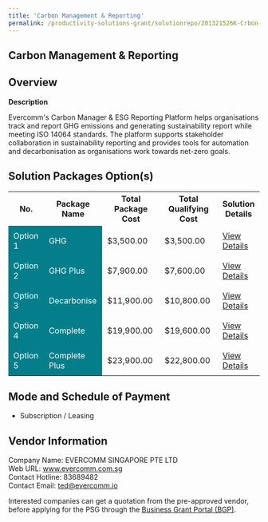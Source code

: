 ```yaml
---
title: 'Carbon Management & Reporting'
permalink: /productivity-solutions-grant/solutionrepo/201321526K-Crbon-MGT-&-Rportng-G
---
```


## Carbon Management & Reporting

## Overview

**Description**

Evercomm's Carbon Manager & ESG Reporting Platform helps organisations track and report GHG emissions and generating sustainability report while meeting ISO 14064 standards. The platform supports stakeholder collaboration in sustainability reporting and provides tools for automation and decarbonisation as organisations work towards net-zero goals.

## Solution Packages Option(s)

<table>
<tr>
<th><b>No.</b></th>
<th><b>Package Name</b></th>
<th><b>Total Package Cost</b></th>
<th><b>Total Qualifying Cost</b></th>
<th><b>Solution Details</b></th>
</tr>
<tr>
<td style='padding: 10px; background-color: #037E8A; color: #FFFFFF;'>Option 1</td>
<td style='padding: 10px; background-color: #037E8A; color: #FFFFFF;'>GHG</td>
<td style='padding: 10px;'>$3,500.00</td>
<td style='padding: 10px;'>$3,500.00</td>
<td style='padding: 10px;'><a href='/images/psg/201321526K_20250053_26062025_Desensitised_Annex3_Part1.pdf' target='_blank'>View Details</a></td>
</tr>
<tr>
<td style='padding: 10px; background-color: #037E8A; color: #FFFFFF;'>Option 2</td>
<td style='padding: 10px; background-color: #037E8A; color: #FFFFFF;'>GHG Plus</td>
<td style='padding: 10px;'>$7,900.00</td>
<td style='padding: 10px;'>$7,600.00</td>
<td style='padding: 10px;'><a href='/images/psg/201321526K_20250053_26062025_Desensitised_Annex3_Part2.pdf' target='_blank'>View Details</a></td>
</tr>
<tr>
<td style='padding: 10px; background-color: #037E8A; color: #FFFFFF;'>Option 3</td>
<td style='padding: 10px; background-color: #037E8A; color: #FFFFFF;'>Decarbonise</td>
<td style='padding: 10px;'>$11,900.00</td>
<td style='padding: 10px;'>$10,800.00</td>
<td style='padding: 10px;'><a href='/images/psg/201321526K_20250053_26062025_Desensitised_Annex3_Part3.pdf' target='_blank'>View Details</a></td>
</tr>
<tr>
<td style='padding: 10px; background-color: #037E8A; color: #FFFFFF;'>Option 4</td>
<td style='padding: 10px; background-color: #037E8A; color: #FFFFFF;'>Complete</td>
<td style='padding: 10px;'>$19,900.00</td>
<td style='padding: 10px;'>$19,600.00</td>
<td style='padding: 10px;'><a href='/images/psg/201321526K_20250053_26062025_Desensitised_Annex3_Part4.pdf' target='_blank'>View Details</a></td>
</tr>
<tr>
<td style='padding: 10px; background-color: #037E8A; color: #FFFFFF;'>Option 5</td>
<td style='padding: 10px; background-color: #037E8A; color: #FFFFFF;'>Complete Plus</td>
<td style='padding: 10px;'>$23,900.00</td>
<td style='padding: 10px;'>$22,800.00</td>
<td style='padding: 10px;'><a href='/images/psg/201321526K_20250053_26062025_Desensitised_Annex3_Part5.pdf' target='_blank'>View Details</a></td>
</tr>
</table>

## Mode and Schedule of Payment

 - Subscription / Leasing

## Vendor Information

 Company Name: EVERCOMM SINGAPORE PTE LTD<br> Web URL: www.evercomm.com.sg <br> Contact Hotline: 83689482 <br> Contact Email: ted@evercomm.io

Interested companies can get a quotation from the pre-approved vendor, before applying for the PSG through the <a href='https://www.businessgrants.gov.sg/' target='_blank' rel='noopener'>Business Grant Portal (BGP)</a>.

<script src="/jquery/resize-tables.js"></script>
